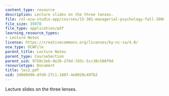 ```yaml
---
content_type: resource
description: Lecture slides on the three lenses.
file: /ol-ocw-studio-app/courses/15-301-managerial-psychology-fall-2006/3d0d8d96dfd927c118074e8920c497b2_lec2.pdf
file_size: 35978
file_type: application/pdf
learning_resource_types:
- Lecture Notes
license: https://creativecommons.org/licenses/by-nc-sa/4.0/
ocw_type: OCWFile
parent_title: Lecture Notes
parent_type: CourseSection
parent_uid: 9758c3eb-de20-276d-7d3c-5cc30c580f9d
resourcetype: Document
title: lec2.pdf
uid: 3d0d8d96-dfd9-27c1-1807-4e8920c497b2
---
```

Lecture slides on the three lenses.